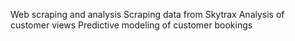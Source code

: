 Web scraping and analysis
Scraping data from Skytrax
Analysis of customer views
Predictive modeling of customer bookings
